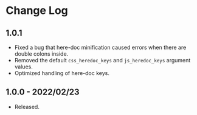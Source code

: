 # Change Log

## 1.0.1 
- Fixed a bug that here-doc minification caused errors when there are double colons inside. 
- Removed the default `css_heredoc_keys` and `js_heredoc_keys` argument values.
- Optimized handling of here-doc keys.

## 1.0.0 - 2022/02/23
- Released.